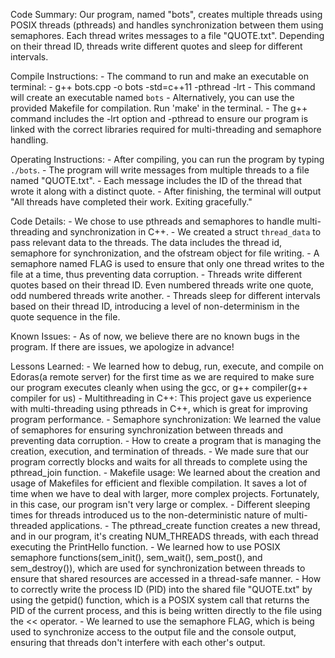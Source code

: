 
Code Summary:
Our program, named "bots", creates multiple threads using POSIX threads (pthreads) and handles synchronization between them using semaphores. Each thread writes messages to a file "QUOTE.txt". Depending on their thread ID, threads write different quotes and sleep for different intervals.

Compile Instructions:
    - The command to run and make an executable on terminal: 
        - g++ bots.cpp -o bots -std=c++11 -pthread -lrt
            - This command will create an executable named `bots`
        - Alternatively, you can use the provided Makefile for compilation. Run 'make' in the terminal.
        - The g++ command includes the -lrt option and -pthread to ensure our program is linked with the correct libraries required for multi-threading and semaphore handling.

Operating Instructions:
    - After compiling, you can run the program by typing `./bots`.
    - The program will write messages from multiple threads to a file named "QUOTE.txt".
    - Each message includes the ID of the thread that wrote it along with a distinct quote.
    - After finishing, the terminal will output "All threads have completed their work. Exiting gracefully."

Code Details:
    - We chose to use pthreads and semaphores to handle multi-threading and synchronization in C++.
    - We created a struct `thread_data` to pass relevant data to the threads. The data includes the thread id, semaphore for synchronization, and the ofstream object for file writing.
    - A semaphore named FLAG is used to ensure that only one thread writes to the file at a time, thus preventing data corruption.
    - Threads write different quotes based on their thread ID. Even numbered threads write one quote, odd numbered threads write another.
    - Threads sleep for different intervals based on their thread ID, introducing a level of non-determinism in the quote sequence in the file.

Known Issues:
    - As of now, we believe there are no known bugs in the program. If there are issues, we apologize in advance! 

Lessons Learned:
    - We learned how to debug, run, execute, and compile on Edoras(a remote server) for the first time as we are required to make sure our program executes cleanly when using the gcc, or g++ compiler(g++ compiler for us)
    - Multithreading in C++: This project gave us experience with multi-threading using pthreads in C++, which is great for improving program performance.
    - Semaphore synchronization: We learned the value of semaphores for ensuring synchronization between threads and preventing data corruption.
    - How to create a program that is managing the creation, execution, and termination of threads. 
    - We made sure that our program correctly blocks and waits for all threads to complete using the pthread_join function.
    - Makefile usage: We learned about the creation and usage of Makefiles for efficient and flexible compilation. It saves a lot of time when we have to deal with larger, more complex projects. Fortunately, in this case, our program isn't very large or complex.
    - Different sleeping times for threads introduced us to the non-deterministic nature of multi-threaded applications.
    - The pthread_create function creates a new thread, and in our program, it's creating NUM_THREADS threads, with each thread executing the PrintHello function.
    - We learned how to use POSIX semaphore functions(sem_init(), sem_wait(), sem_post(), and sem_destroy()), which are used for synchronization between threads to ensure that shared resources are accessed in a thread-safe manner.
    - How to correctly write the process ID (PID) into the shared file "QUOTE.txt" by using the getpid() function, which is a POSIX system call that returns the PID of the current process, and this is being written directly to the file using the << operator.
    - We learned to use the semaphore FLAG, which is being used to synchronize access to the output file and the console output, ensuring that threads don't interfere with each other's output. 

